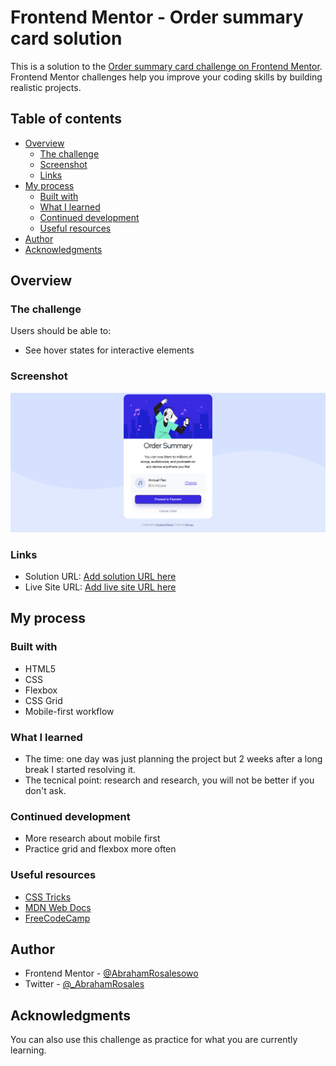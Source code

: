 # Frontend Mentor - Order summary card solution

This is a solution to the [Order summary card challenge on Frontend Mentor](https://www.frontendmentor.io/challenges/order-summary-component-QlPmajDUj). Frontend Mentor challenges help you improve your coding skills by building realistic projects. 

## Table of contents

- [Overview](#overview)
  - [The challenge](#the-challenge)
  - [Screenshot](#screenshot)
  - [Links](#links)
- [My process](#my-process)
  - [Built with](#built-with)
  - [What I learned](#what-i-learned)
  - [Continued development](#continued-development)
  - [Useful resources](#useful-resources)
- [Author](#author)
- [Acknowledgments](#acknowledgments)

## Overview

### The challenge

Users should be able to:

- See hover states for interactive elements

### Screenshot

![](./images/screenshot.png)

### Links

- Solution URL: [Add solution URL here](https://your-solution-url.com)
- Live Site URL: [Add live site URL here](https://your-live-site-url.com)

## My process

### Built with

- HTML5
- CSS 
- Flexbox
- CSS Grid
- Mobile-first workflow

### What I learned

- The time: one day was just planning the project but 2 weeks after a long break I started resolving it. 
- The tecnical point: research and research, you will not be better if you don't ask.

### Continued development

- More research about mobile first
- Practice grid and flexbox more often

### Useful resources

- [CSS Tricks](css-tricks.com)
- [MDN Web Docs](developer.mozilla.org)
- [FreeCodeCamp](freecodecamp.org)

## Author

- Frontend Mentor - [@AbrahamRosalesowo](https://www.frontendmentor.io/profile/AbrahamRosalesowo)
- Twitter - [@_AbrahamRosales](https://www.twitter.com/_AbrahamRosales)

## Acknowledgments

You can also use this challenge as practice for what you are currently learning.
